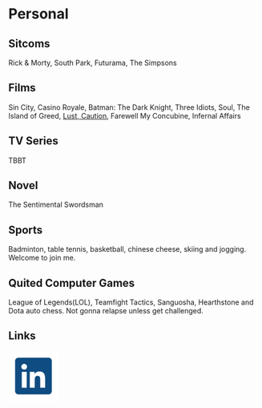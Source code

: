 # Personal


## Sitcoms

Rick & Morty, South Park, Futurama, The Simpsons

## Films
Sin City, Casino Royale, Batman: The Dark Knight, Three Idiots, Soul, The Island of Greed, [Lust, Caution](https://en.wikipedia.org/wiki/Lust,_Caution), Farewell My Concubine, Infernal Affairs

## TV Series
TBBT

## Novel
The Sentimental Swordsman

## Sports

Badminton, table tennis, basketball, chinese cheese, skiing and jogging. Welcome to join me.

## Quited Computer Games

League of Legends(LOL), Teamfight Tactics, Sanguosha, Hearthstone and Dota auto chess. Not gonna relapse unless get challenged.

## Links
[![LinkedIn](./icon/linkedin.svg ":size=30")](https://www.linkedin.com/in/haocheng-xiao-68a044162/)
